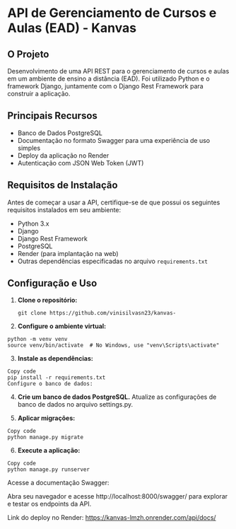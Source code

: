 # API de Gerenciamento de Cursos e Aulas (EAD) - Kanvas

## O Projeto

Desenvolvimento de uma API REST para o gerenciamento de cursos e aulas em um ambiente de ensino a distância (EAD). Foi utilizado Python e o framework Django, juntamente com o Django Rest Framework para construir a aplicação.

## Principais Recursos

- Banco de Dados PostgreSQL
- Documentação no formato Swagger para uma experiência de uso simples
- Deploy da aplicação no Render
- Autenticação com JSON Web Token (JWT)

## Requisitos de Instalação

Antes de começar a usar a API, certifique-se de que possui os seguintes requisitos instalados em seu ambiente:

- Python 3.x
- Django
- Django Rest Framework
- PostgreSQL
- Render (para implantação na web)
- Outras dependências especificadas no arquivo `requirements.txt`
## Configuração e Uso

1. **Clone o repositório:**

   ```shell
   git clone https://github.com/vinisilvasn23/kanvas-

2. **Configure o ambiente virtual:**
```shell
python -m venv venv
source venv/bin/activate  # No Windows, use "venv\Scripts\activate"
```
3. **Instale as dependências:**
```shell
Copy code
pip install -r requirements.txt
Configure o banco de dados:
```

4. **Crie um banco de dados PostgreSQL.**
Atualize as configurações de banco de dados no arquivo settings.py.

5. **Aplicar migrações:**
```shell
Copy code
python manage.py migrate
```
6. **Execute a aplicação:**

```shell
Copy code
python manage.py runserver
```

Acesse a documentação Swagger:

Abra seu navegador e acesse http://localhost:8000/swagger/ para explorar e testar os endpoints da API.

Link do deploy no Render: https://kanvas-lmzh.onrender.com/api/docs/
